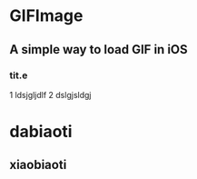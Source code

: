 # GIFImage
## A simple way to load GIF in iOS
### tit.e
1 ldsjgljdlf
2 dslgjsldgj


dabiaoti
=======

xiaobiaoti 
------
